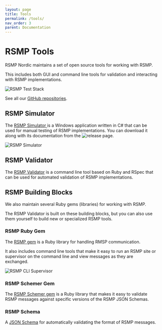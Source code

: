 ```yaml
---
layout: page
title: Tools
permalink: /tools/
nav_order: 3
parent: Documentation
---
```


# RSMP Tools
RSMP Nordic maintains a set of open source tools for working with RSMP.

This includes both GUI and command line tools for validation and interacting with RSMP implementations.

![RSMP Test Stack](/assets/images/test_stack.png)

See all our [GitHub repositories](https://github.com/rsmp-nordic).

## RSMP Simulator
The [RSMP Simulator ](https://github.com/rsmp-nordic/rsmp_simulator) is a Windows application written in C# that can be used for manual testing of RSMP implementations. You can download it along with its documentation from the ![release page](https://github.com/rsmp-nordic/rsmp_simulator/releases).

![RSMP Simulator](/assets/images/simulator_1.0.1.5.png)

## RSMP Validator
The [RSMP Validator](https://rsmp-nordic.github.io/rsmp_validator) is a command line tool based on Ruby and RSpec that can be used for automated validation of RSMP implementations.

## RSMP Building Blocks
We also maintain several Ruby gems (libraries) for working with RSMP.

The RSMP Validator is built on these building blocks, but you can also use them yourself to build new or specialized RSMP tools.

### RSMP Ruby Gem
The [RSMP gem](https://github.com/rsmp-nordic/rsmp) is a Ruby library for handling RMSP communication.

It also includes command line tools that make it easy to run an RSMP site or supervisor on the command line and view messages as they are exchanged.

![RSMP CLI Supervisor](/assets/images/cli_supervisor.png)

### RSMP Schemer Gem
The [RSMP Schemer gem](https://github.com/rsmp-nordic/rsmp_schemer) is a Ruby library that makes it easy to validate RSMP messages against specific versions of the RSMP JSON Schemas.

### RSMP Schema
A [JSON Schema](https://github.com/rsmp-nordic/rsmp_schema) for automatically validating the format of RSMP messages.



